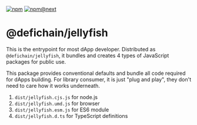 [![npm](https://img.shields.io/npm/v/@defichain/jellyfish)](https://www.npmjs.com/package/@defichain/jellyfish/v/latest)
[![npm@next](https://img.shields.io/npm/v/@defichain/jellyfish/next)](https://www.npmjs.com/package/@defichain/jellyfish/v/next)

# @defichain/jellyfish

This is the entrypoint for most dApp developer. Distributed as `@defichain/jellyfish`, it bundles and creates 4 types of
JavaScript packages for public use.

This package provides conventional defaults and bundle all code required for dApps building. For library consumer, it is
just "plug and play", they don't need to care how it works underneath.

1. `dist/jellyfish.cjs.js` for node.js
1. `dist/jellyfish.umd.js` for browser
1. `dist/jellyfish.esm.js` for ES6 module
1. `dist/jellyfish.d.ts` for TypeScript definitions

